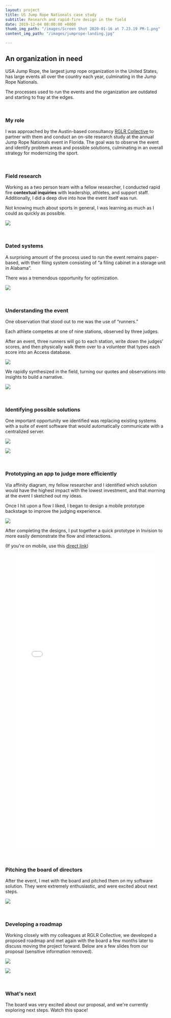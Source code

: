 ```yaml
---
layout: project
title: US Jump Rope Nationals case study
subtitle: Research and rapid-fire design in the field
date: 2019-12-04 08:00:00 +0000
thumb_img_path: "/images/Screen Shot 2020-01-16 at 7.23.19 PM-1.png"
content_img_path: "/images/jumprope-landing.jpg"

---
```

## An organization in need

USA Jump Rope, the largest jump rope organization in the United States, has large events all over the country each year, culminating in the Jump Rope Nationals.

The processes used to run the events and the organization are outdated and starting to fray at the edges.

<p>&nbsp;</p>

### My role

I was approached by the Austin-based consultancy <a href="http://rglrcollective.com" target="_new">RGLR Collective</a> to partner with them and conduct an on-site research study at the annual Jump Rope Nationals event in Florida. The goal was to observe the event and identify problem areas and possible solutions, culminating in an overall strategy for modernizing the sport.

<p>&nbsp;</p>

### Field research

Working as a two person team with a fellow researcher, I conducted rapid fire **contextual inquiries** with leadership, athletes, and support staff. Additionally, I did a deep dive into how the event itself was run.

Not knowing much about sports in general, I was learning as much as I could as quickly as possible.

![](/images/jumprope-interview.jpg)

<p>&nbsp;</p>

### Dated systems

A surprising amount of the process used to run the event remains paper-based, with their filing system consisting of “a filing cabinet in a storage unit in Alabama”.

There was a tremendous opportunity for optimization.

![](/images/jumprope-kid.png)

<p>&nbsp;</p>

### Understanding the event

One observation that stood out to me was the use of “runners.”

Each athlete competes at one of nine stations, observed by three judges.

After an event, three runners will go to each station, write down the judges’ scores, and then physically walk them over to a volunteer that types each score into an Access database.

![](/images/jumprope-runners.jpg)

We rapidly synthesized in the field, turning our quotes and observations into insights to build a narrative.

![](/images/jumprope-postits.png)

<p>&nbsp;</p>

### Identifying possible solutions

One important opportunity we identified was replacing existing systems with a suite of event software that would automatically communicate with a centralized server.

![](/images/usajr-sketch.png)

![](/images/eventsoftware.png)

<p>&nbsp;</p>

### Prototyping an app to judge more efficiently

Via affinity diagram, my fellow researcher and I identified which solution would have the highest impact with the lowest investment, and that morning at the event I sketched out my ideas.

Once I hit upon a flow I liked, I began to design a mobile prototype backstage to improve the judging experience.

![](/images/jumprope-design.png)

After completing the designs, I put together a quick prototype in Invision to more easily demonstrate the flow and interactions.

(If you're on mobile, use this <a href="http://invis.io/BKSR9I2AHU4" target="_new">direct link</a>)

<div style="text-align:center;">

<iframe width="438" height="930" align="center" src="//invis.io/BKSR9I2AHU4" frameborder="0" allowfullscreen></iframe>

</div>

<p>&nbsp;</p>

### Pitching the board of directors

After the event, I met with the board and pitched them on my software solution. They were extremely enthusiastic, and were excited about next steps.

![](/images/jumprope-board.png)

<p>&nbsp;</p>

### Developing a roadmap

Working closely with my colleagues at RGLR Collective, we developed a proposed roadmap and met again with the board a few months later to discuss moving the project forward. Below are a few slides from our proposal (sensitive information removed).

![](/images/usajr-principles.png)

![](/images/usajr-roadmap.png)

<p>&nbsp;</p>

### What's next

The board was very excited about our proposal, and we're currently exploring next steps. Watch this space!